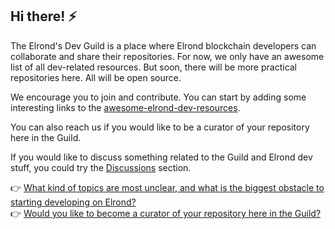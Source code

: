 ## Hi there! ⚡

The Elrond's Dev Guild is a place where Elrond blockchain developers can collaborate and share their repositories. For now, we only have an awesome list of all dev-related resources. But soon, there will be more practical repositories here. All will be open source. 

We encourage you to join and contribute. You can start by adding some interesting links to the [awesome-elrond-dev-resources](https://github.com/ElrondDevGuild/awesome-elrond-dev-resources). 

You can also reach us if you would like to be a curator of your repository here in the Guild.

If you would like to discuss something related to the Guild and Elrond dev stuff, you could try the [Discussions](https://github.com/orgs/ElrondDevGuild/discussions) section.

👉 [What kind of topics are most unclear, and what is the biggest obstacle to starting developing on Elrond?](https://github.com/orgs/ElrondDevGuild/discussions/2)\
👉 [Would you like to become a curator of your repository here in the Guild?](https://github.com/orgs/ElrondDevGuild/discussions/4)

